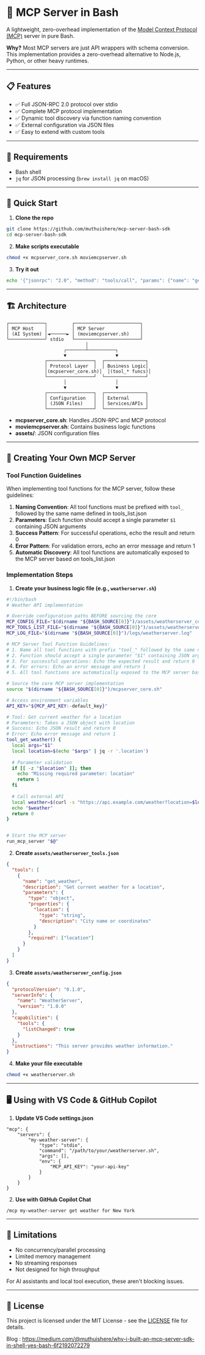 # 🐚 MCP Server in Bash

A lightweight, zero-overhead implementation of the [Model Context Protocol (MCP)](https://modelcontextprotocol.io) server in pure Bash. 

**Why?** Most MCP servers are just API wrappers with schema conversion. This implementation provides a zero-overhead alternative to Node.js, Python, or other heavy runtimes.

---

## 📋 Features

* ✅ Full JSON-RPC 2.0 protocol over stdio
* ✅ Complete MCP protocol implementation
* ✅ Dynamic tool discovery via function naming convention
* ✅ External configuration via JSON files
* ✅ Easy to extend with custom tools

---

## 🔧 Requirements

- Bash shell
- `jq` for JSON processing (`brew install jq` on macOS)

---

## 🚀 Quick Start

1. **Clone the repo**

```bash
git clone https://github.com/muthuishere/mcp-server-bash-sdk
cd mcp-server-bash-sdk
```

2. **Make scripts executable**

```bash
chmod +x mcpserver_core.sh moviemcpserver.sh
```

3. **Try it out**

```bash
echo '{"jsonrpc": "2.0", "method": "tools/call", "params": {"name": "get_movies"}, "id": 1}' | ./moviemcpserver.sh
```

---

## 🏗️ Architecture

```
┌─────────────┐         ┌────────────────────────┐
│ MCP Host    │         │ MCP Server             │
│ (AI System) │◄──────► │ (moviemcpserver.sh)    │
└─────────────┘ stdio   └────────────────────────┘
                             │
                     ┌───────┴──────────┐
                     ▼                  ▼
              ┌─────────────────┐  ┌───────────────┐
              │ Protocol Layer  │  │ Business Logic│
              │(mcpserver_core.sh)│  │(tool_* funcs)│
              └─────────────────┘  └───────────────┘
                     │                  │
                     ▼                  ▼
              ┌─────────────────┐  ┌───────────────┐
              │ Configuration   │  │ External      │
              │ (JSON Files)    │  │ Services/APIs │
              └─────────────────┘  └───────────────┘
```

- **mcpserver_core.sh**: Handles JSON-RPC and MCP protocol
- **moviemcpserver.sh**: Contains business logic functions
- **assets/**: JSON configuration files

---

## 🔌 Creating Your Own MCP Server

### Tool Function Guidelines

When implementing tool functions for the MCP server, follow these guidelines:

1. **Naming Convention**: All tool functions must be prefixed with `tool_` followed by the same name defined in tools_list.json
2. **Parameters**: Each function should accept a single parameter `$1` containing JSON arguments
3. **Success Pattern**: For successful operations, echo the result and return 0
4. **Error Pattern**: For validation errors, echo an error message and return 1
5. **Automatic Discovery**: All tool functions are automatically exposed to the MCP server based on tools_list.json

### Implementation Steps

1. **Create your business logic file (e.g., `weatherserver.sh`)**

```bash
#!/bin/bash
# Weather API implementation

# Override configuration paths BEFORE sourcing the core
MCP_CONFIG_FILE="$(dirname "${BASH_SOURCE[0]}")/assets/weatherserver_config.json"
MCP_TOOLS_LIST_FILE="$(dirname "${BASH_SOURCE[0]}")/assets/weatherserver_tools.json"
MCP_LOG_FILE="$(dirname "${BASH_SOURCE[0]}")/logs/weatherserver.log"

# MCP Server Tool Function Guidelines:
# 1. Name all tool functions with prefix "tool_" followed by the same name defined in tools_list.json
# 2. Function should accept a single parameter "$1" containing JSON arguments
# 3. For successful operations: Echo the expected result and return 0
# 4. For errors: Echo an error message and return 1
# 5. All tool functions are automatically exposed to the MCP server based on tools_list.json

# Source the core MCP server implementation
source "$(dirname "${BASH_SOURCE[0]}")/mcpserver_core.sh"

# Access environment variables
API_KEY="${MCP_API_KEY:-default_key}"

# Tool: Get current weather for a location
# Parameters: Takes a JSON object with location
# Success: Echo JSON result and return 0
# Error: Echo error message and return 1
tool_get_weather() {
  local args="$1"
  local location=$(echo "$args" | jq -r '.location')
  
  # Parameter validation
  if [[ -z "$location" ]]; then
    echo "Missing required parameter: location"
    return 1
  fi
  
  # Call external API
  local weather=$(curl -s "https://api.example.com/weather?location=$location&apikey=$API_KEY")
  echo "$weather"
  return 0
}


# Start the MCP server
run_mcp_server "$@"
```

2. **Create `assets/weatherserver_tools.json`**

```json
{
  "tools": [
    {
      "name": "get_weather",
      "description": "Get current weather for a location",
      "parameters": {
        "type": "object",
        "properties": {
          "location": {
            "type": "string",
            "description": "City name or coordinates"
          }
        },
        "required": ["location"]
      }
    }
  ]
}
```

3. **Create `assets/weatherserver_config.json`**

```json
{
  "protocolVersion": "0.1.0",
  "serverInfo": {
    "name": "WeatherServer",
    "version": "1.0.0"
  },
  "capabilities": {
    "tools": {
      "listChanged": true
    }
  },
  "instructions": "This server provides weather information."
}
```

4. **Make your file executable**

```bash
chmod +x weatherserver.sh
```

---

## 🖥️ Using with VS Code & GitHub Copilot

1. **Update VS Code settings.json**

```jsonc
"mcp": {
    "servers": {
        "my-weather-server": {
            "type": "stdio",
            "command": "/path/to/your/weatherserver.sh",
            "args": [],
            "env": {
                "MCP_API_KEY": "your-api-key"
            }
        }
    }
}
```

2. **Use with GitHub Copilot Chat**

```
/mcp my-weather-server get weather for New York
```

---

## 🚫 Limitations

* No concurrency/parallel processing
* Limited memory management
* No streaming responses
* Not designed for high throughput

For AI assistants and local tool execution, these aren't blocking issues.

---

## 📄 License

This project is licensed under the MIT License - see the [LICENSE](LICENSE) file for details.

Blog : https://medium.com/@muthuishere/why-i-built-an-mcp-server-sdk-in-shell-yes-bash-6f2192072279
